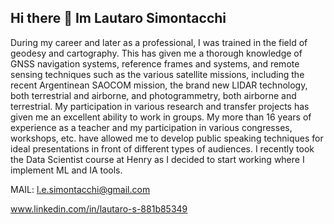 ## Hi there 👋 Im Lautaro Simontacchi

During my career and later as a professional, I was trained in the field of geodesy and cartography. This has given me a thorough knowledge of GNSS navigation systems, reference frames and systems, and remote sensing techniques such as the various satellite missions, including the recent Argentinean SAOCOM mission, the brand new LIDAR technology, both terrestrial and airborne, and photogrammetry, both airborne and terrestrial. My participation in various research and transfer projects has given me an excellent ability to work in groups. My more than 16 years of experience as a teacher and my participation in various congresses, workshops, etc. have allowed me to develop public speaking techniques for ideal presentations in front of different types of audiences.
I recently took the Data Scientist course at Henry as I decided to start working where I implement ML and IA tools.

MAIL: l.e.simontacchi@gmail.com


www.linkedin.com/in/lautaro-s-881b85349
